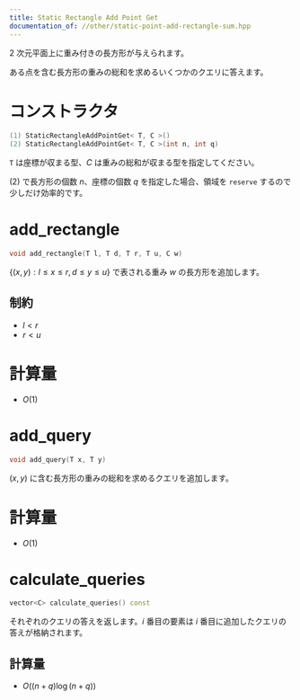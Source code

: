 ```yaml
---
title: Static Rectangle Add Point Get
documentation_of: //other/static-point-add-rectangle-sum.hpp
---
```


2 次元平面上に重み付きの長方形が与えられます。

ある点を含む長方形の重みの総和を求めるいくつかのクエリに答えます。

# コンストラクタ

```cpp
(1) StaticRectangleAddPointGet< T, C >()
(2) StaticRectangleAddPointGet< T, C >(int n, int q)
```

`T` は座標が収まる型、$C$ は重みの総和が収まる型を指定してください。

(2) で長方形の個数 $n$、座標の個数 $q$ を指定した場合、領域を `reserve` するので少しだけ効率的です。

# add_rectangle

```cpp
void add_rectangle(T l, T d, T r, T u, C w)
```

$\lbrace (x,y):l \leq x \leq r, d \leq y \leq u\rbrace$ で表される重み $w$ の長方形を追加します。

## 制約

- $l \lt r$
- $r \lt u$

# 計算量

- $O(1)$

# add_query

```cpp
void add_query(T x, T y)
```

$(x, y)$ に含む長方形の重みの総和を求めるクエリを追加します。

# 計算量

- $O(1)$

# calculate_queries

```cpp
vector<C> calculate_queries() const
```

それぞれのクエリの答えを返します。$i$ 番目の要素は $i$ 番目に追加したクエリの答えが格納されます。

## 計算量

- $O((n + q) \log (n + q))$
